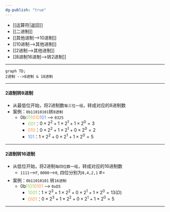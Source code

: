 ```yaml
---
dg-publish: "true"
---
```

- [[运算符|返回]]  
- [[二进制]]
- [[其他进制-->10进制]] 
- [[10进制-->其他进制]]  
- [[2进制-->其他进制]] 
- [[8进制16进制-->转2进制]] 
- ---
```mermaid
graph TD;
2进制 -->8进制 & 18进制 
```
---
#### 2进制转8进制
- 从最低位开始，将2进制数`每三位一组`，转成对应的8进制数
- 案例：`0b11010101`转`8进制` 
	- 0b<font color="#92d050">011</font><font color="#f79646">010</font><font color="#548dd4">101</font> --> `0325`
		- <font color="#92d050">001</font>：$0\times2^2+1\times2^1+1\times2^0=3$ 
		- <font color="#f79646">010</font>：$0\times2^2+1\times2^1+0\times2^0=2$ 
		- <font color="#548dd4">101</font>：$1\times2^2+0\times2^1+1\times2^0=5$ 
- --
#### 2进制转16进制
- 从低位开始，将2进制`每四位数一组`，转成对应的16进制数
	- `1111`-->`F`, `0000`-->`0`, 四位分别为`8,4,2,1` #⭐️ 
- 案例：`0b11010101` 转`16进制`
	- 0b<font color="#92d050">1101</font><font color="#f79646">0101</font> --> `0xD5`
		- <font color="#92d050">1001</font>：$1\times2^3 + 1\times2^2 + 0\times2^1 + 1\times2^0 =13(D)$ 
		- <font color="#f79646">0101</font>：$0\times2^3 + 1\times2^2 + 0\times2^1 + 1\times2^0=5$ 
- --
